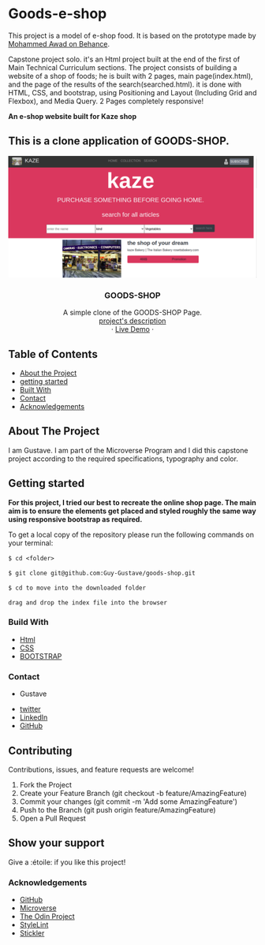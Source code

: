 # Goods-e-shop
This project is a model of e-shop food. It is based on the prototype made by [Mohammed Awad on Behance](https://www.behance.net/M_Awad).

Capstone project solo. it's an Html project built at the end of the first of  Main Technical Curriculum sections. The project consists of building a website of a shop of foods; he is built with 2 pages, main page(index.html), and the page of the results of the search(searched.html). it is done with HTML, CSS, and bootstrap, using Positioning and Layout (Including Grid and Flexbox), and Media Query. 2 Pages completely responsive!

**An e-shop website built for Kaze shop**



## This is a clone application of GOODS-SHOP.

<img src="ressources/capt.png" width="700px"> 
<br />
<p align="center">
   <h3 align="center">GOODS-SHOP</h3>

  <p align="center">
    A simple clone of the GOODS-SHOP Page.
    <br /> 
    <a href="https://www.loom.com/share/1cfdb4d252f748bea4ea80cfd2e9bf49"> project's description</a>   
    <br />
    ·
     <a href="https://raw.githack.com/Guy-Gustave/goods-shop/feature-branch/index.html"> Live Demo</a>
    ·    
  </p>
</p>

<!-- TABLE OF CONTENTS -->
## Table of Contents

* [About the Project](#about-the-project)
* [getting started](#getting_started)
* [Built With](#built-with)
* [Contact](#contact)
* [Acknowledgements](#acknowledgements)



<!-- ABOUT THE PROJECT -->
## About The Project

  I am  Gustave. I am part of the Microverse Program and I did this capstone project according to the required specifications, typography and color. 

## Getting started
**For this project, I tried our best to recreate the online shop page. The main aim is to ensure the elements get placed and styled roughly the same way using responsive bootstrap as required.**

To get a local copy of the repository please run the following commands on your terminal:
```
$ cd <folder>
```
```
$ git clone git@github.com:Guy-Gustave/goods-shop.git
```
```
$ cd to move into the downloaded folder
```
```
drag and drop the index file into the browser
```
  


### Build With

* [Html]()
* [CSS]()
* [BOOTSTRAP]()


### Contact
* Gustave 
- [twitter](https://twitter.com/GuyNigaba)  
- [LinkedIn](https://www.linkedin.com/in/guy-gustave-nigaba-7988ba181/) 
- [GitHub](https://github.com/Guy-Gustave/)

## Contributing
Contributions, issues, and feature requests are welcome!

   1. Fork the Project
   2. Create your Feature Branch (git checkout -b feature/AmazingFeature)
   3. Commit your changes (git commit -m 'Add some AmazingFeature')
   4. Push to the Branch (git push origin feature/AmazingFeature)
   5. Open a Pull Request

## Show your support
Give a :étoile:️ if you like this project!

### Acknowledgements

* [GitHub](https://github.com)
* [Microverse](https://www.microverse.org/)
* [The Odin Project](https://www.theodinproject.com/courses/html5-and-css3/lessons/)
* [StyleLint]()
* [Stickler]()
